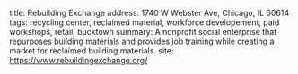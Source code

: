 title: Rebuilding Exchange
address: 1740 W Webster Ave, Chicago, IL 60614
tags: recycling center, reclaimed material, workforce developement, paid workshops, retail, bucktown
summary: A nonprofit social enterprise that repurposes building materials and provides job training while creating a market for reclaimed building materials.
site: https://www.rebuildingexchange.org/
